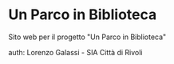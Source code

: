 # Un Parco in Biblioteca
Sito web per il progetto "Un Parco in Biblioteca"

auth: Lorenzo Galassi - SIA Città di Rivoli
